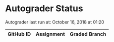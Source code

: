 # Autograder Status
Autograder last run at: October 16, 2018 at 01:20

| GitHub ID | Assignment | Graded Branch |
|-----------|------------|---------------|
